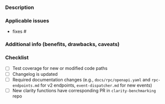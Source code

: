 <!--
  IMPORTANT
  Pull requests are ideal for making small changes to this project. However, they are NOT an appropriate venue to introducing non-trivial or breaking changes to the codebase.

  For introducing non-trivial or breaking changes to the codebase, please follow the SIP (Stacks Improvement Proposal) process documented here:
  https://github.com/stacksgov/sips/blob/main/sips/sip-000/sip-000-stacks-improvement-proposal-process.md.
-->

### Description

### Applicable issues

- fixes #

### Additional info (benefits, drawbacks, caveats)

### Checklist

- [ ] Test coverage for new or modified code paths
- [ ] Changelog is updated
- [ ] Required documentation changes (e.g., `docs/rpc/openapi.yaml` and `rpc-endpoints.md` for v2 endpoints, `event-dispatcher.md` for new events)
- [ ] New clarity functions have corresponding PR in `clarity-benchmarking` repo
